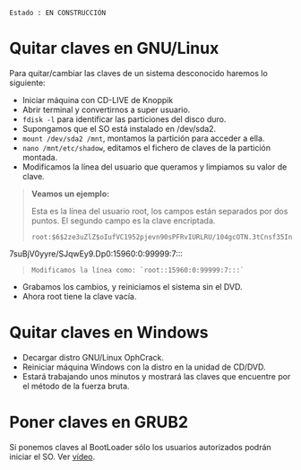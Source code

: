 
```
Estado : EN CONSTRUCCIÓN
```

# Quitar claves en GNU/Linux

Para quitar/cambiar las claves de un sistema desconocido haremos lo siguiente:
* Iniciar máquina con CD-LIVE de Knoppik
* Abrir terminal y convertirnos a super usuario.
* `fdisk -l` para identificar las particiones del disco duro.
* Supongamos que el SO está instalado en /dev/sda2.
* `mount /dev/sda2 /mnt`, montamos la partición para acceder a ella.
* `nano /mnt/etc/shadow`, editamos el fichero de claves de la partición montada.
* Modificamos la línea del usuario que queramos y limpiamos su valor de clave.

> **Veamos un ejemplo:**
>
> Esta es la línea del usuario root, los campos están separados por dos puntos. El segundo campo es la clave encriptada.
> ```
> root:$6$2ze3uZlZ$oIufVC1952pjevn90sPFRvIURLRU/104gcOTN.3tCnsf35InKbzcAKiZfI03.LK
7suBjV0yyre/SJqwEy9.Dp0:15960:0:99999:7:::
> ```
> Modificamos la línea como: `root::15960:0:99999:7:::`
>

* Grabamos los cambios, y reiniciamos el sistema sin el DVD.
* Ahora root tiene la clave vacía.

# Quitar claves en Windows
* Decargar distro GNU/Linux OphCrack.
* Reiniciar máquina Windows con la distro en la unidad de CD/DVD.
* Estará trabajando unos minutos y mostrará las claves que encuentre por el método de la fuerza bruta.

# Poner claves en GRUB2

Si ponemos claves al BootLoader sólo los usuarios autorizados podrán iniciar el SO.
Ver [vídeo](http://www.youtube.com/watch?v=IxdzR8LkwKE).
